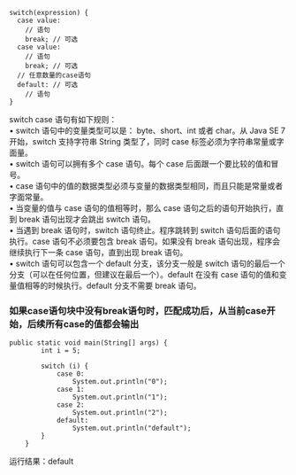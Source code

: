 ```
switch(expression) {
  case value:
    // 语句
    break; // 可选
  case value:
    // 语句
    break; // 可选
  // 任意数量的case语句
  default: // 可选
    // 语句
}
```
switch case 语句有如下规则：  
•	switch 语句中的变量类型可以是： byte、short、int 或者 char。从 Java SE 7 开始，switch 支持字符串 String 类型了，同时 case 标签必须为字符串常量或字面量。  
•	switch 语句可以拥有多个 case 语句。每个 case 后面跟一个要比较的值和冒号。  
•	case 语句中的值的数据类型必须与变量的数据类型相同，而且只能是常量或者字面常量。  
•	当变量的值与 case 语句的值相等时，那么 case 语句之后的语句开始执行，直到 break 语句出现才会跳出 switch 语句。  
•	当遇到 break 语句时，switch 语句终止。程序跳转到 switch 语句后面的语句执行。case 语句不必须要包含 break 语句。如果没有 break 语句出现，程序会继续执行下一条 case 语句，直到出现 break 语句。  
•	switch 语句可以包含一个 default 分支，该分支一般是 switch 语句的最后一个分支（可以在任何位置，但建议在最后一个）。default 在没有 case 语句的值和变量值相等的时候执行。default 分支不需要 break 语句。  

### 如果case语句块中没有break语句时，匹配成功后，从当前case开始，后续所有case的值都会输出
```
public static void main(String[] args) {
        int i = 5;

        switch (i) {
            case 0:
                System.out.println("0");
            case 1:
                System.out.println("1");
            case 2:
                System.out.println("2");
            default:
                System.out.println("default"); 
        }
    }
```
运行结果：default
